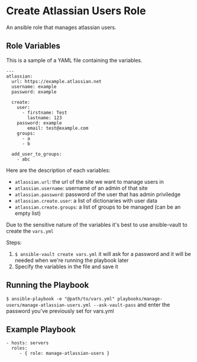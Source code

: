 Create Atlassian Users Role
=========

An ansible role that manages atlassian users.


Role Variables
--------------

This is a sample of a YAML file containing the variables.

```
---
atlassian:
  url: https://example.atlassian.net
  username: example
  password: example

  create:
    user:
      - firstname: Test
        lastname: 123
	password: example
        email: test@example.com
    groups:
      - a
      - b

  add_user_to_groups:
    - abc
```

Here are the description of each variables:

- `atlassian.url`: the url of the site we want to manage users in
- `atlassian.username`: username of an admin of that site
- `atlassian.password`: password of the user that has admin priviledge
- `atlassian.create.user`: a list of dictionaries with user data
- `atlassian.create.groups`: a list of groups to be managed (can be an empty list)

Due to the sensitive nature of the variables it's best to use ansible-vault to create the `vars.yml`

Steps:
1. `$ ansible-vault create vars.yml` it will ask for a password and it will be needed when we're running the playbook later
2. Specify the variables in the file and save it

Running the Playbook
--------------------

`$ ansible-playbook -e "@path/to/vars.yml" playbooks/manage-users/manage-atlassian-users.yml --ask-vault-pass` and enter the password you've previously set for vars.yml

Example Playbook
----------------

    - hosts: servers
      roles:
         - { role: manage-atlassian-users }
